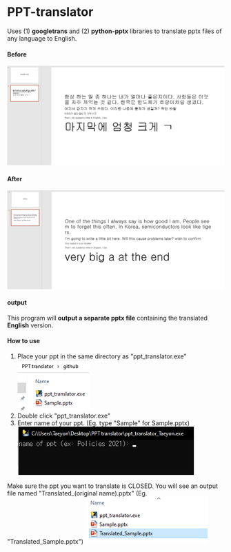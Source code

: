 # PPT-translator
Uses (1) **googletrans** and (2) **python-pptx** libraries to translate pptx files of any language to English.  

#### Before  
![image4](readme_screenshot/Screenshot_4.png)  
#### After  
![image5](readme_screenshot/Screenshot_5.png)  

#### output
This program will **output a separate pptx file** containing the translated **English** version.

#### How to use  
1. Place your ppt in the same directory as "ppt_translator.exe" 
![image1](readme_screenshot/Screenshot_1.png)  
2. Double click "ppt_translator.exe"
3. Enter name of your ppt. (Eg. type "Sample" for Sample.pptx)  
![image2](readme_screenshot/Screenshot_2.png)  
  
Make sure the ppt you want to translate is CLOSED. 
You will see an output file named "Translated_(original name).pptx"  (Eg. "Translated_Sample.pptx")
![image3](readme_screenshot/Screenshot_3.png)  
